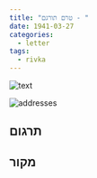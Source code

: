 ```yaml
---
title: "טרם תורגם - "
date: 1941-03-27
categories:
  - letter
tags:
  - rivka
---
```


![text](/pupko-papers/assets/images/1941-03-27-content.jpg)

![addresses](/pupko-papers/assets/images/1941-03-27-addresses.jpg)

## תרגום


## מקור
